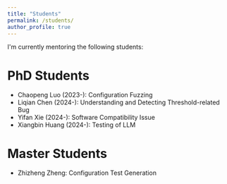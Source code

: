 ```yaml
---
title: "Students"
permalink: /students/
author_profile: true
---
```


I'm currently mentoring the following students:

PhD Students
======

* Chaopeng Luo (2023-): Configuration Fuzzing
* Liqian Chen (2024-): Understanding and Detecting Threshold-related Bug
* Yifan Xie (2024-): Software Compatibility Issue
* Xiangbin Huang (2024-): Testing of LLM

Master Students
======

* Zhizheng Zheng: Configuration Test Generation